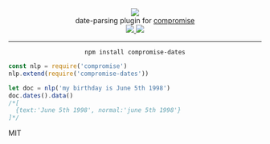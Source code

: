 <div align="center">
  <img src="https://cloud.githubusercontent.com/assets/399657/23590290/ede73772-01aa-11e7-8915-181ef21027bc.png" />

  <div>date-parsing plugin for <a href="https://github.com/spencermountain/compromise/">compromise</a></div>
  
  <!-- npm version -->
  <a href="https://npmjs.org/package/compromise-dates">
    <img src="https://img.shields.io/npm/v/compromise-things.svg?style=flat-square" />
  </a>
  
  <!-- file size -->
  <a href="https://unpkg.com/spacetime/builds/compromise-dates.min.js">
    <img src="https://badge-size.herokuapp.com/spencermountain/compromise-dates/master/builds/compromise-entities.min.js" />
  </a>
   <hr/>
</div>

<div align="center">
  <code>npm install compromise-dates</code>
</div>

```js
const nlp = require('compromise')
nlp.extend(require('compromise-dates'))

let doc = nlp('my birthday is June 5th 1998')
doc.dates().data()
/*[
  {text:'June 5th 1998', normal:'june 5th 1998'}
]*/
```


MIT
